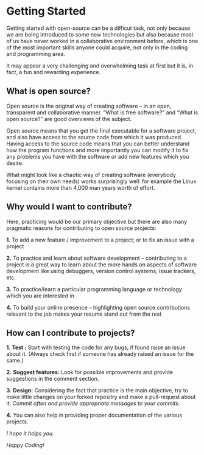 # Getting Started

Getting started with open-source can be a difficut task, not only because we are being introduced to some new technologies but also because most of us have never worked in a collaborative environment before, which is one of the most important skills anyone could acquire, not only in the coding and programming area.

It may appear a very challenging and overwhelming task at first but it is, in fact, a fun and rewarding experience.

## What is open source?

Open source is the original way of creating software – in an open, transparent and collaborative manner. “What is free software?” and “What is open source?” are good overviews of the subject.

Open source means that you get the final executable for a software project, and also have access to the source code from which it was produced. Having access to the source code means that you can better understand how the program functions and more importantly you can modify it to fix any problems you have with the software or add new features which you desire.

What might look like a chaotic way of creating software (everybody focusing on their own needs) works surprisingly well: for example the Linux kernel contains more than 4,000 man years worth of effort.

## Why would I want to contribute?

Here, practicing would be our primary objective but there are also many pragmatic reasons for contributing to open source projects:

   **1.** To add a new feature / improvement to a project; or to fix an issue with a project

   **2.** To practice and learn about software development – contributing to a project is a great way to learn about the more hands on aspects of software development like using debuggers, version control systems, issue trackers, etc.

   **3.** To practice/learn a particular programming language or technology which you are interested in

   **4.** To build your online presence – highlighting open source contributions relevant to the job makes your resume stand out from the rest

## How can I contribute to projects?

**1.** **Test :**  Start with testing the code for any bugs, if found raise an issue about it. (Always check first if someone has already raised an issue for the same.)

**2.** **Suggest features:** Look for possible improvements and provide suggestions in the comment section. 

**3.** **Design:** Considering the fact that practice is the main objective, try to make little changes on your forked repositry and make a pull-request about it. *Commit often and provide appropriate messages to your commits.*

**4.** You can also help in providing proper documentation of the various projects.


*I hope it helps you.*


*Happy Coding!*
